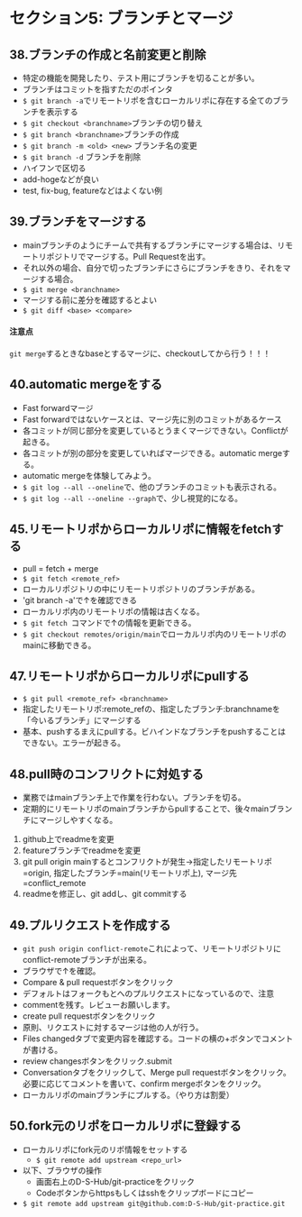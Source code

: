 # セクション5: ブランチとマージ
## 38.ブランチの作成と名前変更と削除
- 特定の機能を開発したり、テスト用にブランチを切ることが多い。  
- ブランチはコミットを指すただのポインタ
- `$ git branch -a`でリモートリポを含むローカルリポに存在する全てのブランチを表示する
- `$ git checkout <branchname>`ブランチの切り替え
- `$ git branch <branchname>`ブランチの作成
- `$ git branch -m <old> <new>` ブランチ名の変更
- `$ git branch -d` ブランチを削除
- ハイフンで区切る
- add-hogeなどが良い
- test, fix-bug, featureなどはよくない例

## 39.ブランチをマージする
- mainブランチのようにチームで共有するブランチにマージする場合は、リモートリポジトリでマージする。Pull Requestを出す。
- それ以外の場合、自分で切ったブランチにさらにブランチをきり、それをマージする場合。
- `$ git merge <branchname>`
- マージする前に差分を確認するとよい
- `$ git diff <base> <compare>`
#### 注意点
`git merge`するときなbaseとするマージに、checkoutしてから行う！！！

## 40.automatic mergeをする
- Fast forwardマージ
- Fast forwardではないケースとは、マージ先に別のコミットがあるケース
- 各コミットが同じ部分を変更しているとうまくマージできない。Conflictが起きる。
- 各コミットが別の部分を変更していればマージできる。automatic mergeする。
- automatic mergeを体験してみよう。
- `$ git log --all --oneline`で、他のブランチのコミットも表示される。
- `$ git log --all --oneline --graph`で、少し視覚的になる。

## 45.リモートリポからローカルリポに情報をfetchする
- pull = fetch + merge
- `$ git fetch <remote_ref>`
- ローカルリポジトリの中にリモートリポジトリのブランチがある。
- 'git branch -a'で↑を確認できる
- ローカルリポ内のリモートリポの情報は古くなる。
- `$ git fetch `コマンドで↑の情報を更新できる。
- `$ git checkout remotes/origin/main`でローカルリポ内のリモートリポのmainに移動できる。

## 47.リモートリポからローカルリポにpullする
- `$ git pull <remote_ref> <branchname>`
- 指定したリモートリポ:remote_refの、指定したブランチ:branchnameを「今いるブランチ」にマージする
- 基本、pushするまえにpullする。ビハインドなブランチをpushすることはできない。エラーが起きる。

## 48.pull時のコンフリクトに対処する
- 業務ではmainブランチ上で作業を行わない。ブランチを切る。
- 定期的にリモートリポのmainブランチからpullすることで、後々mainブランチにマージしやすくなる。
1. github上でreadmeを変更
2. featureブランチでreadmeを変更
3. git pull origin mainするとコンフリクトが発生→指定したリモートリポ=origin, 指定したブランチ=main(リモートリポ上), マージ先=conflict_remote
4. readmeを修正し、git addし、git commitする

## 49.プルリクエストを作成する
- `git push origin conflict-remote`これによって、リモートリポジトリにconflict-remoteブランチが出来る。
- ブラウザで↑を確認。
- Compare & pull requestボタンをクリック
- デフォルトはフォークもとへのプルリクエストになっているので、注意
- commentを残す。レビューお願いします。
- create pull requestボタンをクリック
- 原則、リクエストに対するマージは他の人が行う。
- Files changedタブで変更内容を確認する。コードの横の+ボタンでコメントが書ける。
- review changesボタンをクリック.submit
- Conversationタブをクリックして、Merge pull requestボタンをクリック。必要に応じてコメントを書いて、confirm mergeボタンをクリック。
- ローカルリポのmainブランチにプルする。（やり方は割愛）

## 50.fork元のリポをローカルリポに登録する
- ローカルリポにfork元のリポ情報をセットする
  - `$ git remote add upstream <repo_url>`
- 以下、ブラウザの操作
  - 画面右上のD-S-Hub/git-practiceをクリック
  - Codeボタンからhttpsもしくはsshをクリップボードにコピー
- `$ git remote add upstream git@github.com:D-S-Hub/git-practice.git`